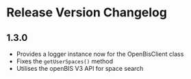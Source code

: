 # Release Version Changelog

## 1.3.0
* Provides a logger instance now for the OpenBisClient class
* Fixes the `getUserSpaces()` method
* Utilises the openBIS V3 API for space search
